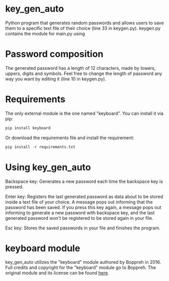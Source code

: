 # key_gen_auto
Python program that generates random passwords and allows users to save them to a specific text file of their choice (line 33 in keygen.py).
keygen.py contains the module for main.py using

# Password composition
The generated password has a length of 12 characters, made by lowers, uppers, digits and symbols. Feel free to change the length of password any way you want by editing it (line 10 in keygen.py).

# Requirements
The only external module is the one named "keyboard". You can install it via pip:
```python
pip install keyboard
```
Or download the requirements file and install the requirement:
```python
pip install -r requirements.txt
```

# Using key_gen_auto
Backspace key:
Generates a new password each time the backspace key is pressed.

Enter key:
Registers the last generated password as data about to be stored inside a text file of your choice. A message pops out informing that the password has been saved. If you press this key again, a message pops out informing to generate a new password with backspace key, and the last generated password won't be registered to be stored again in your file.

Esc key:
Stores the saved passwords in your file and finishes the program.

# keyboard module
key_gen_auto utilizes the "keyboard" module authored by Boppreh in 2016. Full credits and copyright for the "keyboard" module go to Boppreh. The original module and its license can be found [here](https://github.com/boppreh/keyboard).
